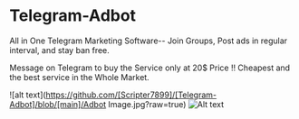 # Telegram-Adbot
All in One Telegram Marketing Software-- Join Groups, Post ads in regular interval, and stay ban free.


Message on Telegram to buy the Service only at 20$ Price !!
Cheapest and the best service in the Whole Market.

![alt text](https://github.com/[Scripter7899]/[Telegram-Adbot]/blob/[main]/Adbot Image.jpg?raw=true)
![Alt text](relative%20path/to/img.jpg?raw=true "Adbot.jpg")
